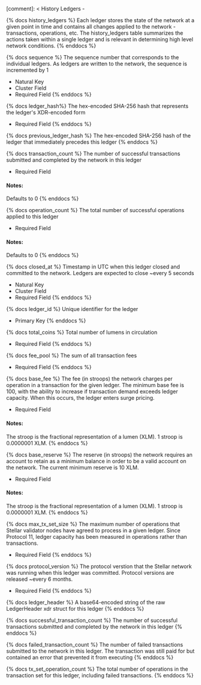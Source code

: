 [comment]: < History Ledgers -

{% docs history_ledgers %}
Each ledger stores the state of the network at a given point in time and contains all changes applied to the network - transactions, operations, etc.
The history_ledgers table summarizes the actions taken within a single ledger and is relevant in determining high level network conditions.
{% enddocs %}

{% docs sequence %}
The sequence number that corresponds to the individual ledgers. As ledgers are written to the network, the sequence is incremented by 1

- Natural Key
- Cluster Field
- Required Field
{% enddocs %}

{% docs ledger_hash%}
The hex-encoded SHA-256 hash that represents the ledger's XDR-encoded form

- Required Field
{% enddocs %}

{% docs previous_ledger_hash %}
The hex-encoded SHA-256 hash of the ledger that immediately precedes this ledger
{% enddocs %}

{% docs transaction_count %}
The number of successful transactions submitted and completed by the network in this ledger

- Required Field

#### Notes:
Defaults to 0
{% enddocs %}

{% docs operation_count %}
The total number of successful operations applied to this ledger

- Required Field

#### Notes:
Defaults to 0
{% enddocs %}

{% docs closed_at %}
Timestamp in UTC when this ledger closed and committed to the network. Ledgers are expected to close ~every 5 seconds

- Natural Key
- Cluster Field
- Required Field
{% enddocs %}


{% docs ledger_id %}
Unique identifier for the ledger

- Primary Key
{% enddocs %}

{% docs total_coins %}
Total number of lumens in circulation

- Required Field
{% enddocs %}

{% docs fee_pool %}
The sum of all transaction fees

- Required Field
{% enddocs %}

{% docs base_fee %}
The fee (in stroops) the network charges per operation in a transaction for the given ledger. The minimum base fee is 100, with the ability to increase if transaction demand exceeds ledger capacity. When this occurs, the ledger enters surge pricing.

- Required Field

#### Notes:
The stroop is the fractional representation of a lumen (XLM). 1 stroop is 0.0000001 XLM.
{% enddocs %}

{% docs base_reserve %}
The reserve (in stroops) the network requires an account to retain as a minimum balance in order to be a valid account on the network. The current minimum reserve is 10 XLM.

- Required Field

#### Notes:
The stroop is the fractional representation of a lumen (XLM). 1 stroop is 0.0000001 XLM.
{% enddocs %}

{% docs max_tx_set_size %}
The maximum number of operations that Stellar validator nodes have agreed to process in a given ledger. Since Protocol 11, ledger capacity has been measured in operations rather than transactions.

- Required Field
{% enddocs %}

{% docs protocol_version %}
The protocol verstion that the Stellar network was running when this ledger was committed. Protocol versions are released ~every 6 months.

- Required Field
{% enddocs %}

{% docs ledger_header %}
A base64-encoded string of the raw LedgerHeader xdr struct for this ledger
{% enddocs %}

{% docs successful_transaction_count %}
The number of successful transactions submitted and completed by the network in this ledger
{% enddocs %}

{% docs failed_transaction_count %}
The number of failed transactions submitted to the network in this ledger. The transaction was still paid for but contained an error that prevented it from executing
{% enddocs %}

{% docs tx_set_operation_count %}
The total number of operations in the transaction set for this ledger, including failed transactions.
{% enddocs %}